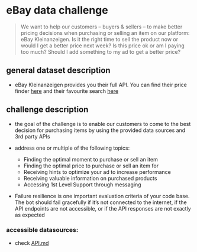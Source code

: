 # eBay data challenge
> We want to help our customers – buyers & sellers – to make better pricing decisions when purchasing or selling an item on our platform: eBay Kleinanzeigen. Is it the right time to sell the product now or would I get a better price next week? Is this price ok or am I paying too much? Should I add something to my ad to get a better price?

## general dataset description
- eBay Kleinanzeigen provides you their full API. You can find their price finder [here](http://preisfinder.ebay-kleinanzeigen.de/) and their favourite search [here](https://www.ebay-kleinanzeigen.de/s-beliebte-suchen.html)

## challenge description
- the goal of the challenge is to enable our customers to come to the best decision for purchasing items by using the provided data sources and 3rd party APIs


- address one or multiple of the following topics:
  - Finding the optimal moment to purchase or sell an item  
  - Finding the optimal price to purchase or sell an item for
  - Receiving hints to optimize your ad to increase performance
  - Receiving valuable information on purchased products
  - Accessing 1st Level Support through messaging


- Failure resilience is one important evaluation criteria of your code base. The bot should fail gracefully if it’s not connected to the internet, if the API endpoints are not accessible, or if the API responses are not exactly as expected

### accessible datasources:
- check [API.md](API.md)
